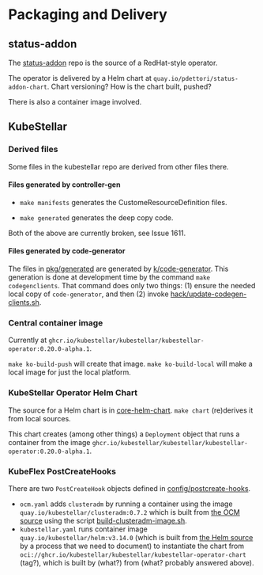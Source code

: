 # Packaging and Delivery

## status-addon

The [status-addon](https://github.ibm.com/dettori/status-addon) repo is the source of a RedHat-style operator. 

The operator is delivered by a Helm chart at `quay.io/pdettori/status-addon-chart`. Chart versioning? How is the chart built, pushed?

There is also a container image involved.

## KubeStellar

### Derived files

Some files in the kubestellar repo are derived from other files there.

#### Files generated by controller-gen

- `make manifests` generates the CustomeResourceDefinition files.

- `make generated` generates the deep copy code.

Both of the above are currently broken, see Issue 1611.

#### Files generated by code-generator

The files in [pkg/generated](../../../pkg/generated) are generated by [k/code-generator](https://github.com/kubernetes/code-generator). This generation is done at development time by the command `make codegenclients`. That command does only two things: (1) ensure the needed local copy of `code-generator`, and then (2) invoke [hack/update-codegen-clients.sh](../../../hack/update-codegen-clients.sh).

### Central container image

Currently at `ghcr.io/kubestellar/kubestellar/kubestellar-operator:0.20.0-alpha.1`.

`make ko-build-push` will create that image. `make ko-build-local` will make a local image for just the local platform.

### KubeStellar Operator Helm Chart

The source for a Helm chart is in [core-helm-chart](../../../core-helm-chart). `make chart` (re)derives it from local sources.

This chart creates (among other things) a `Deployment` object that runs a container from the image `ghcr.io/kubestellar/kubestellar/kubestellar-operator:0.20.0-alpha.1`.

### KubeFlex PostCreateHooks

There are two `PostCreateHook` objects defined in [config/postcreate-hooks](../../../config/postcreate-hooks).

- `ocm.yaml` adds `clusteradm` by running a container using the image `quay.io/kubestellar/clusteradm:0.7.2` which is built from [the OCM source](https://github.com/open-cluster-management-io/clusteradm) using the script [build-clusteradm-image.sh](hack/build-clusteradm-image.sh).
- `kubestellar.yaml` runs container image `quay.io/kubestellar/helm:v3.14.0` (which is built from [the Helm source](https://github.com/helm/helm) by a process that we need to document) to instantiate the chart from `oci://ghcr.io/kubestellar/kubestellar/kubestellar-operator-chart` (tag?), which is built by (what?) from (what? probably answered above).
